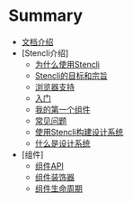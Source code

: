 # Summary

* [文档介绍](README.md)
* [Stencli介绍]
  * [为什么使用Stencli](introduction/whyStencli.md)
  * [Stencli的目标和宗旨](introduction/goalsAndObjectives.md)
  * [浏览器支持](introduction/browserSupport.md)
  * [入门](introduction/gettingStarted.md)
  * [我的第一个组件](introduction/myFirstComponent.md)
  * [常见问题](introduction/FAQ.md)
  * [使用Stencli构建设计系统](introduction/WhatisaDesignSystem.md)
  * [什么是设计系统](introduction/StencilforDesignSystems.md)
* [组件]
  * [组件API](components/API.md)
  * [组件装饰器](components/Component.md)
  * [组件生命周期](components/LifecycleMethods.md)


